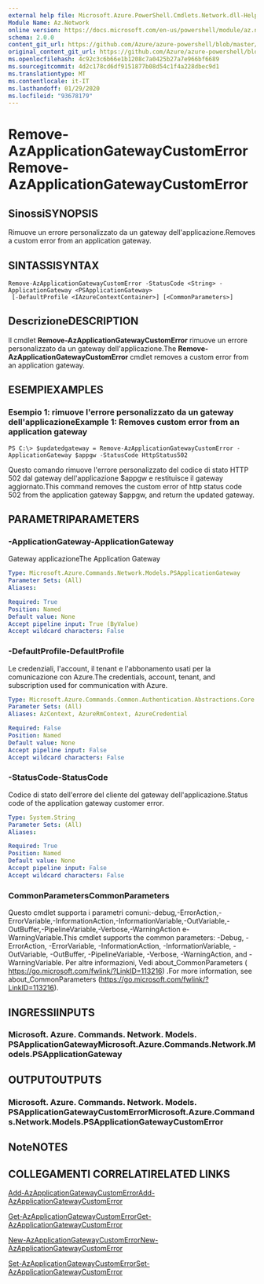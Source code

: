 ```yaml
---
external help file: Microsoft.Azure.PowerShell.Cmdlets.Network.dll-Help.xml
Module Name: Az.Network
online version: https://docs.microsoft.com/en-us/powershell/module/az.network/remove-azapplicationgatewaycustomerror
schema: 2.0.0
content_git_url: https://github.com/Azure/azure-powershell/blob/master/src/Network/Network/help/Remove-AzApplicationGatewayCustomError.md
original_content_git_url: https://github.com/Azure/azure-powershell/blob/master/src/Network/Network/help/Remove-AzApplicationGatewayCustomError.md
ms.openlocfilehash: 4c92c3c6b66e1b1208c7a0425b27a7e966bf6689
ms.sourcegitcommit: 4d2c178cd6df9151877b08d54c1f4a228dbec9d1
ms.translationtype: MT
ms.contentlocale: it-IT
ms.lasthandoff: 01/29/2020
ms.locfileid: "93678179"
---
```

# <span data-ttu-id="9ae52-101">Remove-AzApplicationGatewayCustomError</span><span class="sxs-lookup"><span data-stu-id="9ae52-101">Remove-AzApplicationGatewayCustomError</span></span>

## <span data-ttu-id="9ae52-102">Sinossi</span><span class="sxs-lookup"><span data-stu-id="9ae52-102">SYNOPSIS</span></span>
<span data-ttu-id="9ae52-103">Rimuove un errore personalizzato da un gateway dell'applicazione.</span><span class="sxs-lookup"><span data-stu-id="9ae52-103">Removes a custom error from an application gateway.</span></span>

## <span data-ttu-id="9ae52-104">SINTASSI</span><span class="sxs-lookup"><span data-stu-id="9ae52-104">SYNTAX</span></span>

```
Remove-AzApplicationGatewayCustomError -StatusCode <String> -ApplicationGateway <PSApplicationGateway>
 [-DefaultProfile <IAzureContextContainer>] [<CommonParameters>]
```

## <span data-ttu-id="9ae52-105">Descrizione</span><span class="sxs-lookup"><span data-stu-id="9ae52-105">DESCRIPTION</span></span>
<span data-ttu-id="9ae52-106">Il cmdlet **Remove-AzApplicationGatewayCustomError** rimuove un errore personalizzato da un gateway dell'applicazione.</span><span class="sxs-lookup"><span data-stu-id="9ae52-106">The **Remove-AzApplicationGatewayCustomError** cmdlet removes a custom error from an application gateway.</span></span>

## <span data-ttu-id="9ae52-107">ESEMPI</span><span class="sxs-lookup"><span data-stu-id="9ae52-107">EXAMPLES</span></span>

### <span data-ttu-id="9ae52-108">Esempio 1: rimuove l'errore personalizzato da un gateway dell'applicazione</span><span class="sxs-lookup"><span data-stu-id="9ae52-108">Example 1: Removes custom error from an application gateway</span></span>
```
PS C:\> $updatedgateway = Remove-AzApplicationGatewayCustomError -ApplicationGateway $appgw -StatusCode HttpStatus502
```

<span data-ttu-id="9ae52-109">Questo comando rimuove l'errore personalizzato del codice di stato HTTP 502 dal gateway dell'applicazione $appgw e restituisce il gateway aggiornato.</span><span class="sxs-lookup"><span data-stu-id="9ae52-109">This command removes the custom error of http status code 502 from the application gateway $appgw, and return the updated gateway.</span></span>

## <span data-ttu-id="9ae52-110">PARAMETRI</span><span class="sxs-lookup"><span data-stu-id="9ae52-110">PARAMETERS</span></span>

### <span data-ttu-id="9ae52-111">-ApplicationGateway</span><span class="sxs-lookup"><span data-stu-id="9ae52-111">-ApplicationGateway</span></span>
<span data-ttu-id="9ae52-112">Gateway applicazione</span><span class="sxs-lookup"><span data-stu-id="9ae52-112">The Application Gateway</span></span>

```yaml
Type: Microsoft.Azure.Commands.Network.Models.PSApplicationGateway
Parameter Sets: (All)
Aliases:

Required: True
Position: Named
Default value: None
Accept pipeline input: True (ByValue)
Accept wildcard characters: False
```

### <span data-ttu-id="9ae52-113">-DefaultProfile</span><span class="sxs-lookup"><span data-stu-id="9ae52-113">-DefaultProfile</span></span>
<span data-ttu-id="9ae52-114">Le credenziali, l'account, il tenant e l'abbonamento usati per la comunicazione con Azure.</span><span class="sxs-lookup"><span data-stu-id="9ae52-114">The credentials, account, tenant, and subscription used for communication with Azure.</span></span>

```yaml
Type: Microsoft.Azure.Commands.Common.Authentication.Abstractions.Core.IAzureContextContainer
Parameter Sets: (All)
Aliases: AzContext, AzureRmContext, AzureCredential

Required: False
Position: Named
Default value: None
Accept pipeline input: False
Accept wildcard characters: False
```

### <span data-ttu-id="9ae52-115">-StatusCode</span><span class="sxs-lookup"><span data-stu-id="9ae52-115">-StatusCode</span></span>
<span data-ttu-id="9ae52-116">Codice di stato dell'errore del cliente del gateway dell'applicazione.</span><span class="sxs-lookup"><span data-stu-id="9ae52-116">Status code of the application gateway customer error.</span></span>

```yaml
Type: System.String
Parameter Sets: (All)
Aliases:

Required: True
Position: Named
Default value: None
Accept pipeline input: False
Accept wildcard characters: False
```

### <span data-ttu-id="9ae52-117">CommonParameters</span><span class="sxs-lookup"><span data-stu-id="9ae52-117">CommonParameters</span></span>
<span data-ttu-id="9ae52-118">Questo cmdlet supporta i parametri comuni:-debug,-ErrorAction,-ErrorVariable,-InformationAction,-InformationVariable,-OutVariable,-OutBuffer,-PipelineVariable,-Verbose,-WarningAction e-WarningVariable.</span><span class="sxs-lookup"><span data-stu-id="9ae52-118">This cmdlet supports the common parameters: -Debug, -ErrorAction, -ErrorVariable, -InformationAction, -InformationVariable, -OutVariable, -OutBuffer, -PipelineVariable, -Verbose, -WarningAction, and -WarningVariable.</span></span> <span data-ttu-id="9ae52-119">Per altre informazioni, Vedi about_CommonParameters ( https://go.microsoft.com/fwlink/?LinkID=113216) .</span><span class="sxs-lookup"><span data-stu-id="9ae52-119">For more information, see about_CommonParameters (https://go.microsoft.com/fwlink/?LinkID=113216).</span></span>

## <span data-ttu-id="9ae52-120">INGRESSI</span><span class="sxs-lookup"><span data-stu-id="9ae52-120">INPUTS</span></span>

### <span data-ttu-id="9ae52-121">Microsoft. Azure. Commands. Network. Models. PSApplicationGateway</span><span class="sxs-lookup"><span data-stu-id="9ae52-121">Microsoft.Azure.Commands.Network.Models.PSApplicationGateway</span></span>

## <span data-ttu-id="9ae52-122">OUTPUT</span><span class="sxs-lookup"><span data-stu-id="9ae52-122">OUTPUTS</span></span>

### <span data-ttu-id="9ae52-123">Microsoft. Azure. Commands. Network. Models. PSApplicationGatewayCustomError</span><span class="sxs-lookup"><span data-stu-id="9ae52-123">Microsoft.Azure.Commands.Network.Models.PSApplicationGatewayCustomError</span></span>

## <span data-ttu-id="9ae52-124">Note</span><span class="sxs-lookup"><span data-stu-id="9ae52-124">NOTES</span></span>

## <span data-ttu-id="9ae52-125">COLLEGAMENTI CORRELATI</span><span class="sxs-lookup"><span data-stu-id="9ae52-125">RELATED LINKS</span></span>

[<span data-ttu-id="9ae52-126">Add-AzApplicationGatewayCustomError</span><span class="sxs-lookup"><span data-stu-id="9ae52-126">Add-AzApplicationGatewayCustomError</span></span>](./Add-AzApplicationGatewayCustomError.md)

[<span data-ttu-id="9ae52-127">Get-AzApplicationGatewayCustomError</span><span class="sxs-lookup"><span data-stu-id="9ae52-127">Get-AzApplicationGatewayCustomError</span></span>](./Get-AzApplicationGatewayCustomError.md)

[<span data-ttu-id="9ae52-128">New-AzApplicationGatewayCustomError</span><span class="sxs-lookup"><span data-stu-id="9ae52-128">New-AzApplicationGatewayCustomError</span></span>](./New-AzApplicationGatewayCustomError.md)

[<span data-ttu-id="9ae52-129">Set-AzApplicationGatewayCustomError</span><span class="sxs-lookup"><span data-stu-id="9ae52-129">Set-AzApplicationGatewayCustomError</span></span>](./Set-AzApplicationGatewayCustomError.md)
